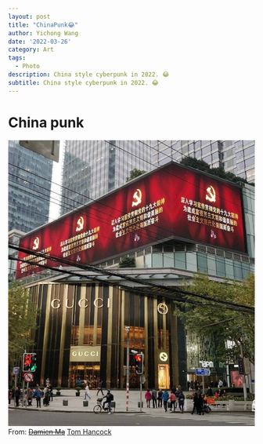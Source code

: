 ```yaml
---
layout: post
title: "ChinaPunk😂"
author: Yichong Wang
date: '2022-03-26'
category: Art
tags:
  - Photo
description: China style cyberpunk in 2022. 😂
subtitle: China style cyberpunk in 2022. 😂
---
```


# China punk
[![ChinaPunk](/assets/img/2022-03-26-chinapunk/Chinapunk.jpg)](https://twitter.com/damienics/status/1506354996413091847)
From: [~~Damien Ma~~](https://twitter.com/damienics/status/1506354996413091847) [Tom Hancock](https://twitter.com/hancocktom)
